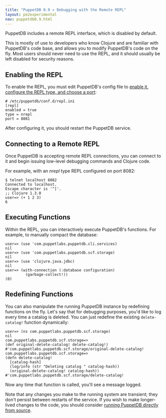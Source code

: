 ```yaml
---
title: "PuppetDB 0.9 » Debugging with the Remote REPL"
layout: pe2experimental
nav: puppetdb0.9.html
---
```


PuppetDB includes a remote REPL interface, which is disabled by default.

This is mostly of use to developers who know Clojure and are familiar with PuppetDB's code base, and allows you to modify PuppetDB's code on the fly. Most users should never need to use the REPL, and it should usually be left disabled for security reasons.

Enabling the REPL
-----

To enable the REPL, you must edit PuppetDB's config file to [enable it, configure the REPL type, and choose a port](./configure.html#repl-remote-runtime-modification):

    # /etc/puppetdb/conf.d/repl.ini
    [repl]
    enabled = true
    type = nrepl
    port = 8081

After configuring it, you should restart the PuppetDB service.

Connecting to a Remote REPL
-----

Once PuppetDB is accepting remote REPL connections, you can connect to it and begin issuing low-level debugging commands and Clojure code.

For example, with an _nrepl_ type REPL configured on port 8082:

    $ telnet localhost 8082
    Connected to localhost.
    Escape character is '^]'.
    ;; Clojure 1.3.0
    user=> (+ 1 2 3)
    6

Executing Functions
-----

Within the REPL, you can interactively execute PuppetDB's functions. For example, to manually compact the database:

    user=> (use 'com.puppetlabs.puppetdb.cli.services)
    nil
    user=> (use 'com.puppetlabs.puppetdb.scf.storage)
    nil
    user=> (use 'clojure.java.jdbc)
    nil
    user=> (with-connection (:database configuration)
             (garbage-collect!))
    (0)

Redefining Functions
-----

You can also manipulate the running PuppetDB instance by redefining functions on the fly. Let's say that for debugging purposes, you'd like to log every time a catalog is deleted. You can just redefine the existing `delete-catalog!` function dynamically:

    user=> (ns com.puppetlabs.puppetdb.scf.storage)
    nil
    com.puppetlabs.puppetdb.scf.storage=>
    (def original-delete-catalog! delete-catalog!)
    #'com.puppetlabs.puppetdb.scf.storage/original-delete-catalog!
    com.puppetlabs.puppetdb.scf.storage=>
    (defn delete-catalog!
      [catalog-hash]
      (log/info (str "Deleting catalog " catalog-hash))
      (original-delete-catalog! catalog-hash))
    #'com.puppetlabs.puppetdb.scf.storage/delete-catalog!

Now any time that function is called, you'll see a message logged.

Note that any changes you make to the running system are transient; they don't persist between restarts of the service. If you wish to make longer-lived changes to the code, you should consider [running PuppetDB directly from source](./install_from_source.html).

